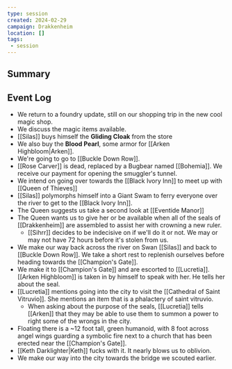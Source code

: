 ```yaml
---
type: session
created: 2024-02-29
campaign: Drakkenheim
location: []
tags:
 - session
---
```



## Summary

## Event Log

- We return to a foundry update, still on our shopping trip in the new cool magic shop.
- We discuss the magic items available.
- [[Silas]] buys himself the **Gliding Cloak** from the store
- We also buy the **Blood Pearl**, some armor for [[Arken Highbloom|Arken]].
- We're going to go to [[Buckle Down Row]].
- [[Rose Carver]] is dead, replaced by a Bugbear named [[Bohemia]]. We receive our payment for opening the smuggler's tunnel.
- We intend on going over towards the [[Black Ivory Inn]] to meet up with [[Queen of Thieves]]
- [[Silas]] polymorphs himself into a Giant Swam to ferry everyone over the river to get to the [[Black Ivory Inn]].
- The Queen suggests us take a second look at [[Eventide Manor]]
- The Queen wants us to give her or be available when all of the seals of [[Drakkenheim]] are assembled to assist her with crowning a new ruler.
	- [[Sihrr]] decides to be indecisive on if we'll do it or not. We may or may not have 72 hours before it's stolen from us.
- We make our way back across the river on Swan [[Silas]] and back to [[Buckle Down Row]]. We take a short rest to replenish ourselves before heading towards the [[Champion's Gate]].
- We make it to [[Champion's Gate]] and are escorted to [[Lucretia]]. [[Arken Highbloom]] is taken in by himself to speak with her. He tells her about the seal.
- [[Lucretia]] mentions going into the city to visit the [[Cathedral of Saint Vitruvio]]. She mentions an item that is a phalactery of saint vitruvio.
	- When asking about the purpose of the seals, [[Lucretia]] tells [[Arken]] that they may be able to use them to summon a power to right some of the wrongs in the city.
- Floating there is a ~12 foot tall, green humanoid, with 8 foot across angel wings guarding a symbolic fire next to a church that has been erected near the [[Champion's Gate]].
- [[Keth Darklighter|Keth]] fucks with it. It nearly blows us to oblivion.
- We make our way into the city towards the bridge we scouted earlier.
